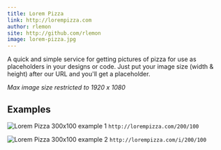 ```yaml
---
title: Lorem Pizza
link: http://lorempizza.com
author: rlemon
site: http://github.com/rlemon
image: lorem-pizza.jpg
---
```


A quick and simple service for getting pictures of pizza for use as placeholders in your designs or code. Just put your image size (width & height) after our URL and you'll get a placeholder.

_Max image size restricted to 1920 x 1080_

## Examples

![Lorem Pizza 300x100 example 1](http://lorempizza.com/200/100)
`http://lorempizza.com/200/100`

![Lorem Pizza 300x100 example 2](http://lorempizza.com/i/200/100)
`http://lorempizza.com/i/200/100`
